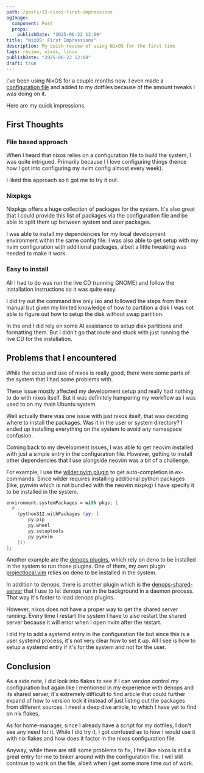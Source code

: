 ```yaml
---
path: /posts/13-nixos-first-impressions
ogImage:
  component: Post
  props:
    publishDate: "2025-06-22 12:00"
title: "NixOS: First Impressions"
description: My quick review of using NixOS for the first time
tags: review, nixos, linux
publishDate: "2025-06-22 12:00"
draft: true
---
```


I've been using NixOS for a couple months now. I even made a [configuration file][nixos-config-dotfiles] and added to my
dotfiles because of the amount tweaks I was doing on it.

Here are my quick impressions.

## First Thoughts
### File based approach

When I heard that nixos relies on a configuration file to build the system, I was quite intrigued. Primarily because I I
love configuring things (hence how I got into configuring my nvim config almost every week).

I liked this approach so it got me to try it out.

### Nixpkgs

Nixpkgs offers a huge collection of packages for the system. It's also great that I could provide this list of packages
via the configuration file and be able to split them up between system and user packages.

I was able to install my dependencies for my local development environment within the same config file. I was also able
to get setup with my nvim configuration with additional packages, albeit a little tweaking was needed to make it work.

### Easy to install

All I had to do was run the live CD (running GNOME) and follow the installation instructions so it was quite easy.

I did try out the command line only iso and followed the steps from their manual but given my limited knowledge of how
to partition a disk I was not able to figure out how to setup the disk without swap partition.

In the end I did rely on some AI assistance to setup disk partitions and formatting them. But I didn't go that route and
stuck with just running the live CD for the installation.

## Problems that I encountered

While the setup and use of nixos is really good, there were some parts of the system that I had some problems with.

These issue mostly affected my development setup and really had nothing to do with nixos itself. But it was definitely
hampering my workflow as I was used to on my main Ubuntu system.

Well actually there was one issue with just nixos itself, that was deciding where to install the packages. Was it in the
user or system directory? I ended up installing everything on the system to avoid any namespace confusion.

Coming back to my development issues, I was able to get neovim installed with just a simple entry in the configuration
file. However, getting to install other dependencies that I use alongside neovim was a bit of a challenge.

For example, I use the [wilder.nvim plugin][wilder.nvim] to get auto-completion in ex-commands. Since wilder requires
installing additional python packages (like, pynvim which is not bundled with the neovim nixpkg) I have specify it to be
installed in the system.

```nix
environment.systemPackages = with pkgs; [
  # ...
	(python312.withPackages (py: [
		py.pip
		py.wheel
		py.setuptools
		py.pynvim
	]))
];
```

Another example are the [denops plugins][denops], which rely on deno to be installed in the system to run those plugins.
One of them, my own plugin [projectlocal.vim][projectlocal.vim] relies on deno to be installed in the system.

In addition to denops, there is another plugin which is the [denops-shared-server][denops-shared-server] that I use to
let denops run in the background in a daemon process. That way it's faster to load denops plugins.

However, nixos does not have a proper way to get the shared server running. Every time I restart the system I have to
also restart the shared server because it will error when I open nvim after the restart.

I did try to add a systemd entry in the configuration file but since this is a user systemd process, it's not very clear
how to set it up. All I see is how to setup a systemd entry if it's for the system and not for the user.

## Conclusion

As a side note, I did look into flakes to see if I can version control my configuration but again like I mentioned in my
experience with denops and its shared server, it's extremely difficult to find article that could further expand of how
to version lock it instead of just listing out the packages from different sources. I need a deep dive article, to which
I have yet to find on nix flakes.

As for home-manager, since I already have a script for my dotfiles, I don't see any need for it. While I did try it, I
got confused as to how I would use it with nix flakes and how does it factor in the nixos configuration file.

Anyway, while there are still some problems to fix, I feel like nixos is still a great entry for me to tinker around
with the configuration file. I will still continue to work on the file, albeit when I get some more time out of work.

[nixos-config-dotfiles]: https://github.com/creativenull/dotfiles/blob/a3d87e618d7d0a105c7b2a5e5de6a10bfb6a0197/scripts/nixos/configuration.nix
[wilder.nvim]: https://github.com/gelguy/wilder.nvim
[denops]: https://github.com/vim-denops/denops.vim
[projectlocal.vim]: https://github.com/creativenull/projectlocal.vim
[denops-shared-server]: https://github.com/vim-denops/denops-shared-server
